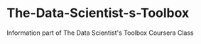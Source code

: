 The-Data-Scientist-s-Toolbox
============================

Information part of The Data Scientist's Toolbox Coursera Class
